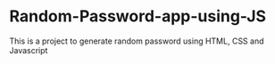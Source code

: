 # Random-Password-app-using-JS
This is a project to generate random password using HTML, CSS and Javascript
